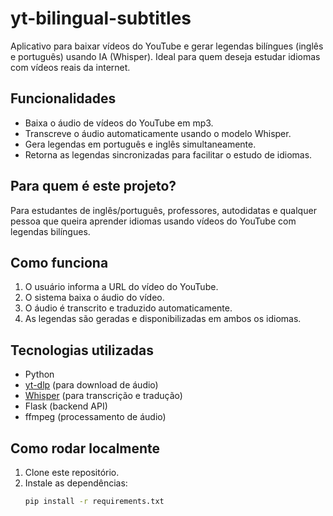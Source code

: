 # yt-bilingual-subtitles

Aplicativo para baixar vídeos do YouTube e gerar legendas bilíngues (inglês e português) usando IA (Whisper). Ideal para quem deseja estudar idiomas com vídeos reais da internet.

## Funcionalidades

- Baixa o áudio de vídeos do YouTube em mp3.
- Transcreve o áudio automaticamente usando o modelo Whisper.
- Gera legendas em português e inglês simultaneamente.
- Retorna as legendas sincronizadas para facilitar o estudo de idiomas.

## Para quem é este projeto?

Para estudantes de inglês/português, professores, autodidatas e qualquer pessoa que queira aprender idiomas usando vídeos do YouTube com legendas bilíngues.

## Como funciona

1. O usuário informa a URL do vídeo do YouTube.
2. O sistema baixa o áudio do vídeo.
3. O áudio é transcrito e traduzido automaticamente.
4. As legendas são geradas e disponibilizadas em ambos os idiomas.

## Tecnologias utilizadas

- Python
- [yt-dlp](https://github.com/yt-dlp/yt-dlp) (para download de áudio)
- [Whisper](https://github.com/openai/whisper) (para transcrição e tradução)
- Flask (backend API)
- ffmpeg (processamento de áudio)

## Como rodar localmente

1. Clone este repositório.
2. Instale as dependências:
   ```bash
   pip install -r requirements.txt